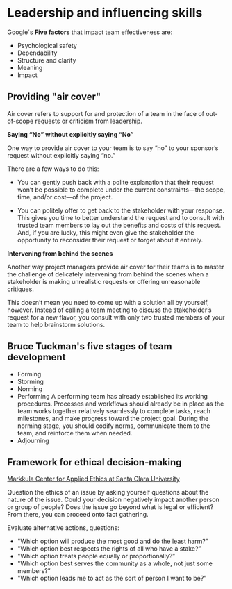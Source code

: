 # Leadership and influencing skills

Google´s __Five factors__ that impact team effectiveness are:
* Psychological safety
* Dependability
* Structure and clarity
* Meaning
* Impact

## Providing "air cover"
Air cover refers to support for and protection of a team in the face of out-of-scope requests or criticism from leadership.

__Saying “No” without explicitly saying “No”__

One way to provide air cover to your team is to say “no” to your sponsor’s request without explicitly saying “no.” 

There are a few ways to do this:
* You can gently push back with a polite explanation that their request won’t be possible to complete under the current constraints—the scope, time, and/or cost—of the project. 

* You can politely offer to get back to the stakeholder with your response. This gives you time to better understand the request and to consult with trusted team members to lay out the benefits and costs of this request. And, if you are lucky, this might even give the stakeholder the opportunity to reconsider their request or forget about it entirely.

__Intervening from behind the scenes__

Another way project managers provide air cover for their teams is to master the challenge of  delicately intervening from behind the scenes when a stakeholder is making unrealistic requests or offering unreasonable critiques.

This doesn’t mean you need to come up with a solution all by yourself, however. Instead of calling a team meeting to discuss the stakeholder’s request for a new flavor, you consult with only two trusted members of your team to help brainstorm solutions.

## Bruce Tuckman's five stages of team development
* Forming
* Storming
* Norming
* Performing
A performing team has already established its working procedures. Processes and workflows should already be in place as the team works together relatively seamlessly to complete tasks, reach milestones, and make progress toward the project goal. During the norming stage, you should codify norms, communicate them to the team, and reinforce them when needed.
* Adjourning

## Framework for ethical decision-making
[Markkula Center for Applied Ethics at Santa Clara University](https://www.scu.edu/ethics/ethics-resources/ethical-decision-making/)

Question the ethics of an issue by asking yourself questions about the nature of the issue. Could your decision negatively impact another person or group of people? Does the issue go beyond what is legal or efficient? From there, you can proceed onto fact gathering.

Evaluate alternative actions, questions:
* "Which option will produce the most good and do the least harm?”
* "Which option best respects the rights of all who have a stake?” 
* "Which option treats people equally or proportionally?”
* "Which option best serves the community as a whole, not just some members?”
* "Which option leads me to act as the sort of person I want to be?”


